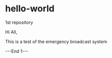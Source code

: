 # hello-world
1st repository


Hi All,

This is a test of the emergency broadcast system

---End 1---
